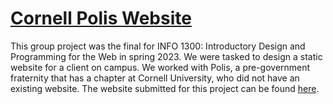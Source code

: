 # [Cornell Polis Website](https://gitstelle.github.io/info1300-polis-website/)

This group project was the final for INFO 1300: Introductory Design and Programming for the Web in spring 2023. We were tasked to design a static website for a client on campus. We worked with Polis, a pre-government fraternity that has a chapter at Cornell University, who did not have an existing website. The website submitted for this project can be found [here](https://gitstelle.github.io/info1300-polis-website/).
